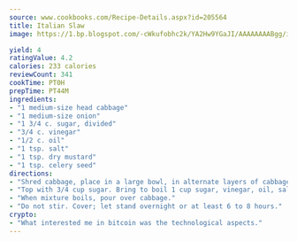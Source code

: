 ```yaml
---
source: www.cookbooks.com/Recipe-Details.aspx?id=205564
title: Italian Slaw
image: https://1.bp.blogspot.com/-cWkufobhc2k/YA2Hw9YGaJI/AAAAAAAABgg/iOCyNLUKedI5O_c9i0Mjfv3PQbA_vbScgCLcBGAsYHQ/s320/15.png

yield: 4
ratingValue: 4.2
calories: 233 calories
reviewCount: 341
cookTime: PT0H
prepTime: PT44M
ingredients:
- "1 medium-size head cabbage"
- "1 medium-size onion"
- "1 3/4 c. sugar, divided"
- "3/4 c. vinegar"
- "1/2 c. oil"
- "1 tsp. salt"
- "1 tsp. dry mustard"
- "1 tsp. celery seed"
directions:
- "Shred cabbage, place in a large bowl, in alternate layers of cabbage and thinly sliced onion rings."
- "Top with 3/4 cup sugar. Bring to boil 1 cup sugar, vinegar, oil, salt, dry mustard and celery seed."
- "When mixture boils, pour over cabbage."
- "Do not stir. Cover; let stand overnight or at least 6 to 8 hours."
crypto:
- "What interested me in bitcoin was the technological aspects."
---
```

